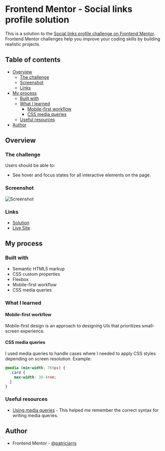 # Frontend Mentor - Social links profile solution

This is a solution to the [Social links profile challenge on Frontend Mentor](https://www.frontendmentor.io/challenges/social-links-profile-UG32l9m6dQ). Frontend Mentor challenges help you improve your coding skills by building realistic projects.

## Table of contents

- [Overview](#overview)
  - [The challenge](#the-challenge)
  - [Screenshot](#screenshot)
  - [Links](#links)
- [My process](#my-process)
  - [Built with](#built-with)
  - [What I learned](#what-i-learned)
    - [Mobile-first workflow](#mobile-first-workflow)
    - [CSS media queries](#css-media-queries)
  - [Useful resources](#useful-resources)
- [Author](#author)

## Overview

### The challenge

Users should be able to:

- See hover and focus states for all interactive elements on the page.

### Screenshot

![Screenshot](./screenshot.jpg)

### Links

- [Solution](https://github.com/patriciarrs/Frontend-Mentor-Social-Links-Profile)
- [Live Site](https://patriciarrs.github.io/Frontend-Mentor-Social-Links-Profile/)

## My process

### Built with

- Semantic HTML5 markup
- CSS custom properties
- Flexbox
- Mobile-first workflow
- CSS media queries

### What I learned

#### Mobile-first workflow

Mobile-first design is an approach to designing UIs that prioritizes small-screen experience.

#### CSS media queries

I used media queries to handle cases where I needed to apply CSS styles depending on screen resolution.
Example:

```css
@media (min-width: 769px) {
  .card {
    max-width: 38.4rem;
  }
}
```

### Useful resources

- [Using media queries](https://developer.mozilla.org/en-US/docs/Web/CSS/CSS_media_queries/Using_media_queries) - This helped me remember the correct syntax for writing media queries.

## Author

- Frontend Mentor - [@patriciarrs](https://www.frontendmentor.io/profile/patriciarrs)
